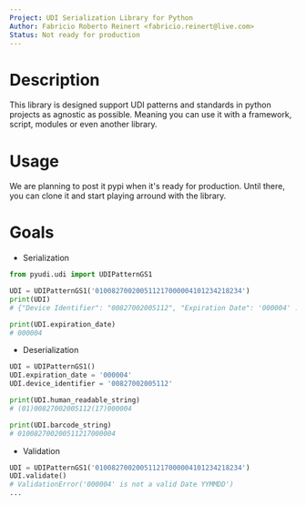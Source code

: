 ```yaml
---
Project: UDI Serialization Library for Python
Author: Fabricio Roberto Reinert <fabricio.reinert@live.com>
Status: Not ready for production
---
```


# Description

This library is designed support UDI patterns and standards in python projects as agnostic as possible. Meaning you can use it with a framework, script, modules or even another library.

# Usage

We are planning to post it pypi when it's ready for production. Until there, you can clone it and start playing arround with the library.

# Goals


* Serialization

```python
from pyudi.udi import UDIPatternGS1

UDI = UDIPatternGS1('010082700200511217000004101234218234')
print(UDI)
# {"Device Identifier": "00827002005112", "Expiration Date": '000004' ... }

print(UDI.expiration_date)
# 000004
```` 

* Deserialization
```py
UDI = UDIPatternGS1()
UDI.expiration_date = '000004'
UDI.device_identifier = '00827002005112'

print(UDI.human_readable_string)
# (01)00827002005112(17)000004

print(UDI.barcode_string)
# 010082700200511217000004
```

* Validation

```python
UDI = UDIPatternGS1('010082700200511217000004101234218234')
UDI.validate()
# ValidationError('000004' is not a valid Date YYMMDD')
...  
```